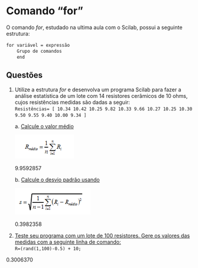 # Comando “for”

O comando *for*, estudado na ultima aula com o Scilab, possui a seguinte estrutura:
```
for variável = expressão
	Grupo de comandos
	end
```

## Questões

1.  Utilize a estrutura *for* e desenvolva um programa Scilab para fazer a análise estatística de um lote com 14 resistores cerâmicos de 10 ohms, cujos resistências medidas são dadas a seguir:<br/>
`
Resistências= [ 10.34 10.42 10.25 9.82 10.33 9.66 10.27 10.25 10.30 9.50 9.55 9.40 10.00 9.34 ]
`<br/>

    a. [Calcule o valor médio](https://github.com/mrcaio/simulacaoaplicada/blob/main/simulacaoaplicadaeletroeletronica/comando_for/1a.m)

    ![Rmédio](https://github.com/mrcaio/simulacaoaplicada/blob/main/simulacaoaplicadaeletroeletronica/comando_for/img/1a.png?raw=true)

    9.9592857

    b. [Calcule o desvio padrão usando](https://github.com/mrcaio/simulacaoaplicada/blob/main/simulacaoaplicadaeletroeletronica/comando_for/1b.m)

    ![Desviopadrão](https://github.com/mrcaio/simulacaoaplicada/blob/main/simulacaoaplicadaeletroeletronica/comando_for/img/1b.png?raw=true)

    0.3982358

2.  [Teste seu programa com um lote de 100 resistores. Gere os valores das medidas com a seguinte linha de comando:](https://github.com/mrcaio/simulacaoaplicada/blob/main/simulacaoaplicadaeletroeletronica/comando_for/2.m)<br/>
`
R=(rand(1,100)-0.5) + 10;
`<br/>


0.3006370

